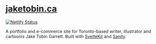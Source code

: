 # [jaketobin.ca](https://jaketobin.ca)
[![Netlify Status](https://api.netlify.com/api/v1/badges/f9c2c405-2ee7-4ac3-9dd4-79f558be82a6/deploy-status)](https://app.netlify.com/sites/subtle-elf-13a782/deploys)

A portfolio and e-commerce site for Toronto-based writer, illustrator and cartoonis Jake Tobin Garrett. Built with [SvelteKit](https://kit.svelte.dev) and [Sanity](https://www.sanity.io).
